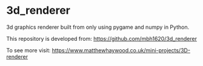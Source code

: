 # 3d_renderer

3d graphics renderer built from only using pygame and numpy in Python.

This repository is developed from: https://github.com/mbh1620/3d_renderer

To see more visit: https://www.matthewhaywood.co.uk/mini-projects/3D-renderer


